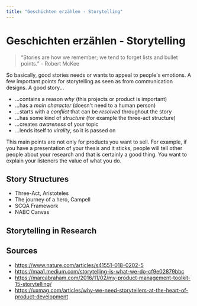 ```yaml
---
title: "Geschichten erzählen - Storytelling"
---
```

# Geschichten erzählen - Storytelling
> “Stories are how we remember; we tend to forget lists and bullet points.” - Robert McKee

So basically, good stories needs or wants to appeal to people's emotions. A few important points for storytelling as seen as from communication designs. A good story...

- ...contains a reason *why* (this projects or product is important)
- ...has a *main character* (doesn't need to a human person)
- ...starts with a *conflict* that can be *resolved* throughout the story
- ...has some kind of *structure* (for example the three-act structure)
- ...creates *awareness* of your topic
- ...lends itself to *virality*, so it is passed on

This main points are not only for products you want to sell. For example, if you have a presentation of your thesis and it sticks, people will tell other people about your research and that is certainly a good thing. You want to explain your listeners the value of what you do.

## Story Structures
- Three-Act, Aristoteles
- The journey of a hero, Campell
- SCQA Framework
- NABC Canvas

## Storytelling in Research


## Sources
- https://www.nature.com/articles/s41551-018-0202-5
- https://maa1.medium.com/storytelling-is-what-we-do-cf9e02879bbc
- https://marcabraham.com/2016/11/02/my-product-management-toolkit-15-storytelling/
- https://uxmag.com/articles/why-we-need-storytellers-at-the-heart-of-product-development